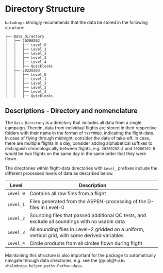 # Directory Structure

`halodrops` strongly recommends that the data be stored in the following structure:

```
├── Data_Directory
│   ├── 20200202
│   │   ├── Level_0
│   │   ├── Level_1
│   │   ├── Level_2
│   │   ├── Level_3
│   │   ├── Level_4
│   │   ├── Quicklooks
│   ├── 20220303
│   │   ├── Level_0
│   │   ├── Level_1
│   │   ├── Level_2
│   │   ├── Level_3
│   │   ├── Level_4
│   │   ├── Quicklooks
```

## Descriptions - Directory and nomenclature

The `Data_Directory` is a directory that includes all data from a single campaign. Therein, data from individual flights are stored in their respective folders with their name in the format of `YYYYMMDD`, indicating the flight-date. In case of flying through midnight, consider the date of take-off. In case, there are multiple flights in a day, consider adding alphabetical suffixes  to distinguish chronologically between flights, e.g. `20200202-A` and `20200202-B` would be two flights on the same day in the same order that they were flown. 

The directories within flight-data directories with `Level_` prefixes include the different processed levels of data as described below.

| Level     | Description                                                                                    |
| --------- | ---------------------------------------------------------------------------------------------- |
| `Level_0` | Contains all raw files from a flight                                                           |
| `Level_1` | Files generated from the ASPEN-processing of the D-files in Level-0                            |
| `Level_2` | Sounding files that passed additional QC tests, and exclude all soundings with no usable data  |
| `Level_3` | All sounding files in Level-2 gridded on a uniform, vertical grid, with some derived variables |
| `Level_4` | Circle products from all circles flown during flight                                           |

Maintaining this structure is also important for the package to automatically navigate through data directories, e.g. see the {py:obj}`Paths <halodrops.helper.paths.Paths>` class.